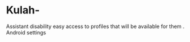 # Kulah-
Assistant disability easy access to profiles that will be available for them . Android settings
